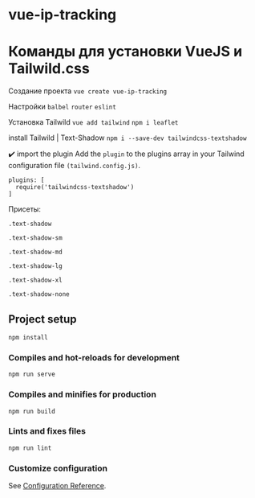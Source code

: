# vue-ip-tracking

# Команды для установки VueJS и Tailwild.css  

Создание проекта `vue create vue-ip-tracking`

Настройки `balbel` `router` `eslint`

Установка Tailwild `vue add tailwind`
`npm i leaflet`

install Tailwild | Text-Shadow
`npm i --save-dev tailwindcss-textshadow`

✔️ import the plugin
Add the `plugin` to the plugins array in your Tailwind configuration file `(tailwind.config.js)`.

```
plugins: [
  require('tailwindcss-textshadow')
]
```
Присеты:

```
.text-shadow	

.text-shadow-sm	

.text-shadow-md	

.text-shadow-lg	

.text-shadow-xl	

.text-shadow-none	
```

## Project setup
```
npm install
```

### Compiles and hot-reloads for development
```
npm run serve
```

### Compiles and minifies for production
```
npm run build
```

### Lints and fixes files
```
npm run lint
```

### Customize configuration
See [Configuration Reference](https://cli.vuejs.org/config/).
